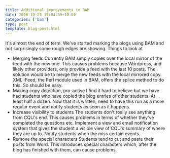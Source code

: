 ```yaml
---
title: Additional improvements to BAM
date: 2006-10-25 15:04:39+10:00
categories: ['bam']
type: post
template: blog-post.html
---
```

It's almost the end of term. We've started marking the blogs using BAM and not surprisingly some rough edges are showing. Things to look at

- Merging feeds Currently BAM simply copies over the local mirror of the feed with the new one. This causes problems because Wordpress, and likely other providers, only provide a feed with the last 10 posts. The solution would be to merge the new feeds with the local mirrored copy. XML::Feed, the Perl module used in BAM, offers the splice method to do this. So should be easy.
- Making copy detection, pro-active I find it hard to believe but we have had students who have copied the blog entries of other students. At least half a dozen. Now that it is written, need to have this run as a more regular event and notify students as soon as it happens.
- Increase visibility to students The students don't really see anything from CQU's end. This causes problems in terms of whether they've completed the questions etc. Implement a view and email notification system that gives the student a visible view of CQU's summary of where they are up to. Notify students when the miss certain events.
- Remove the special characters Students tend to cut and paste their posts from Word. This introduces special characters which, after the blog has finished with them, can cause problems.